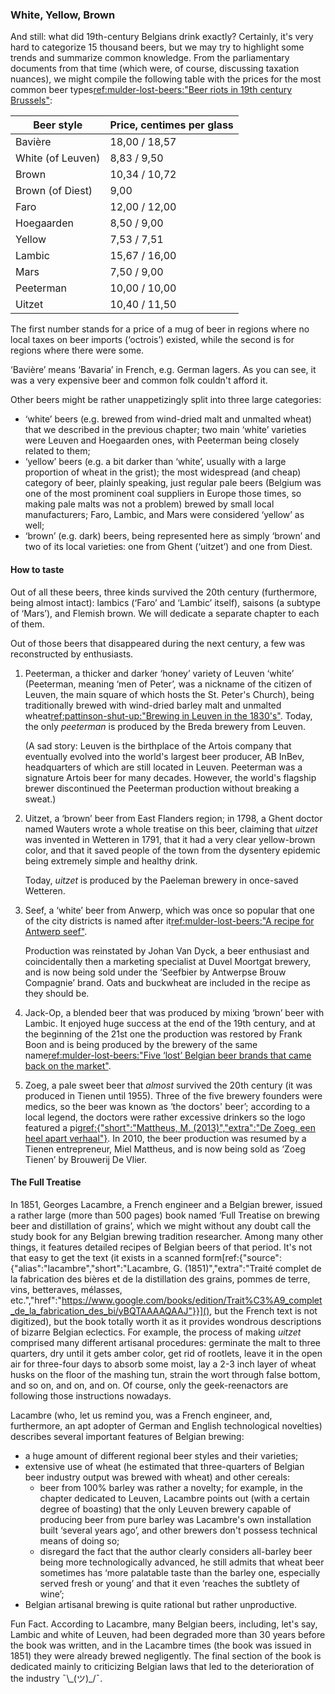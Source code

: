 ### White, Yellow, Brown

And still: what did 19th-century Belgians drink exactly? Certainly, it's very hard to categorize 15 thousand beers, but we may try to highlight some trends and summarize common knowledge. From the parliamentary documents from that time (which were, of course, discussing taxation nuances), we might compile the following table with the prices for the most common beer types[ref:mulder-lost-beers:"Beer riots in 19th century Brussels"](https://lostbeers.com/beer-riots-in-19th-century-brussels/):

| Beer style               | Price, centimes per glass |
|--------------------------|---------------------------|
| Bavière                  | 18,00 / 18,57 |
| White (of Leuven)        | 8,83 / 9,50 |
| Brown                    | 10,34 / 10,72 |
| Brown (of Diest)         | 9,00 |
| Faro                     | 12,00 / 12,00 |
| Hoegaarden               | 8,50 / 9,00 |
| Yellow                   | 7,53 / 7,51 |
| Lambic                   | 15,67 / 16,00 |
| Mars                     | 7,50 / 9,00 |
| Peeterman                | 10,00 / 10,00 |
| Uitzet                   | 10,40 / 11,50 |

The first number stands for a price of a mug of beer in regions where no local taxes on beer imports (‘octrois’) existed, while the second is for regions where there were some.

‘Bavière’ means ‘Bavaria’ in French, e.g. German lagers. As you can see, it was a very expensive beer and common folk couldn't afford it.

Other beers might be rather unappetizingly split into three large categories:

  * ‘white’ beers (e.g. brewed from wind-dried malt and unmalted wheat) that we described in the previous chapter; two main ‘white’ varieties were Leuven and Hoegaarden ones, with Peeterman being closely related to them;
  * ‘yellow’ beers (e.g. a bit darker than ‘white’, usually with a large proportion of wheat in the grist); the most widespread (and cheap) category of beer, plainly speaking, just regular pale beers (Belgium was one of the most prominent coal suppliers in Europe those times, so making pale malts was not a problem) brewed by small local manufacturers; Faro, Lambic, and Mars were considered ‘yellow’ as well;
  * ‘brown’ (e.g. dark) beers, being represented here as simply ‘brown’ and two of its local varieties: one from Ghent (‘uitzet’) and one from Diest.

#### How to taste

Out of all these beers, three kinds survived the 20th century (furthermore, being almost intact): lambics (‘Faro’ and ‘Lambic’ itself), saisons (a subtype of ‘Mars’), and Flemish brown. We will dedicate a separate chapter to each of them.

Out of those beers that disappeared during the next century, a few was reconstructed by enthusiasts.

  1. Peeterman, a thicker and darker ‘honey’ variety of Leuven ‘white’ (Peeterman, meaning ‘men of Peter’, was a nickname of the citizen of Leuven, the main square of which hosts the St. Peter's Church), being traditionally brewed with wind-dried barley malt and unmalted wheat[ref:pattinson-shut-up:"Brewing in Leuven in the 1830's"](http://barclayperkins.blogspot.com/2009/05/brewing-in-leuven-in-1830s.html). Today, the only *peeterman* is produced by the Breda brewery from Leuven.

      (A sad story: Leuven is the birthplace of the Artois company that eventually evolved into the world's largest beer producer, AB InBev, headquarters of which are still located in Leuven. Peeterman was a signature Artois beer for many decades. However, the world's flagship brewer discontinued the Peeterman production without breaking a sweat.)

  2. Uitzet, a ‘brown’ beer from East Flanders region; in 1798, a Ghent doctor named Wauters wrote a whole treatise on this beer, claiming that *uitzet* was invented in Wetteren in 1791, that it had a very clear yellow-brown color, and that it saved people of the town from the dysentery epidemic being extremely simple and healthy drink.

      Today, *uitzet* is produced by the Paeleman brewery in once-saved Wetteren.

  3. Seef, a ‘white’ beer from Anwerp, which was once so popular that one of the city districts is named after it[ref:mulder-lost-beers:"A recipe for Antwerp seef"](https://lostbeers.com/a-recipe-for-antwerp-seef/).

      Production was reinstated by Johan Van Dyck, a beer enthusiast and coincidentally then a marketing specialist at Duvel Moortgat brewery, and is now being sold under the ‘Seefbier by Antwerpse Brouw Compagnie’ brand. Oats and buckwheat are included in the recipe as they should be.

  4. Jack-Op, a blended beer that was produced by mixing ‘brown’ beer with Lambic. It enjoyed huge success at the end of the 19th century, and at the beginning of the 21st one the production was restored by Frank Boon and is being produced by the brewery of the same name[ref:mulder-lost-beers:"Five ‘lost’ Belgian beer brands that came back on the market"](https://lostbeers.com/five-lost-belgian-beer-brands-that-came-back-on-the-market/).

  5. Zoeg, a pale sweet beer that *almost* survived the 20th century (it was produced in Tienen until 1955). Three of the five brewery founders were medics, so the beer was known as ‘the doctors' beer’; according to a local legend, the doctors were rather excessive drinkers so the logo featured a pig[ref:{"short":"Mattheus, M. (2013)","extra":"De Zoeg, een heel apart verhaal"}](). In 2010, the beer production was resumed by a Tienen entrepreneur, Miel Mattheus, and is now being sold as ‘Zoeg Tienen’ by Brouwerij De Vlier.

#### The Full Treatise

In 1851, Georges Lacambre, a French engineer and a Belgian brewer, issued a rather large (more than 500 pages) book named ‘Full Treatise on brewing beer and distillation of grains’, which we might without any doubt call the study book for any Belgian brewing tradition researcher. Among many other things, it features detailed recipes of Belgian beers of that period. It's not that easy to get the text (it exists in a scanned form[ref:{"source":{"alias":"lacambre","short":"Lacambre, G. (1851)","extra":"Traité complet de la fabrication des bières et de la distillation des grains, pommes de terre, vins, betteraves, mélasses, etc.","href":"https://www.google.com/books/edition/Trait%C3%A9_complet_de_la_fabrication_des_bi/yBQTAAAAQAAJ"}}](), but the French text is not digitized), but the book totally worth it as it provides wondrous descriptions of bizarre Belgian eclectics. For example, the process of making *uitzet* comprised many different artisanal procedures: germinate the malt to three quarters, dry until it gets amber color, get rid of rootlets, leave it in the open air for three-four days to absorb some moist, lay a 2-3 inch layer of wheat husks on the floor of the mashing tun, strain the wort through false bottom, and so on, and on, and on. Of course, only the geek-reenactors are following those instructions nowadays.

Lacambre (who, let us remind you, was a French engineer, and, furthermore, an apt adopter of German and English technological novelties) describes several important features of Belgian brewing:

  * a huge amount of different regional beer styles and their varieties;
  * extensive use of wheat (he estimated that three-quarters of Belgian beer industry output was brewed with wheat) and other cereals:
      * beer from 100% barley was rather a novelty; for example, in the chapter dedicated to Leuven, Lacambre points out (with a certain degree of boasting) that the only Leuven brewery capable of producing beer from pure barley was Lacambre's own installation built ‘several years ago’, and other brewers don't possess technical means of doing so;
      * disregard the fact that the author clearly considers all-barley beer being more technologically advanced, he still admits that wheat beer sometimes has ‘more palatable taste than the barley one, especially served fresh or young’ and that it even ‘reaches the subtlety of wine’;
  * Belgian artisanal brewing is quite rational but rather unproductive.

Fun Fact. According to Lacambre, many Belgian beers, including, let's say, Lambic and white of Leuven, had been degraded more than 30 years before the book was written, and in the Lacambre times (the book was issued in 1851) they were already brewed negligently. The final section of the book is dedicated mainly to criticizing Belgian laws that led to the deterioration of the industry ¯\\\_(ツ)_/¯.
